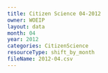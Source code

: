 ```yaml
---
title: Citizen Science 04-2012
owner: WOEIP
layout: data
month: 04
year: 2012
categories: CitizenScience
resourceType: shift_by_month
fileName: 2012-04.csv
---
```

